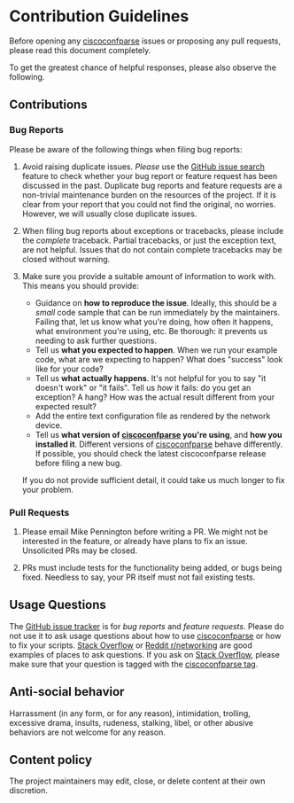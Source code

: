 # Contribution Guidelines

Before opening any [ciscoconfparse][1] issues or proposing any pull
requests, please read this document completely.

To get the greatest chance of helpful responses, please also observe the
following.

## Contributions

### Bug Reports

Please be aware of the following things when filing bug reports:

1. Avoid raising duplicate issues. *Please* use the [GitHub issue search][3]
   feature to check whether your bug report or feature request has been
   discussed in the past. Duplicate bug reports and feature requests are a
   non-trivial maintenance burden on the resources of the project. If it is
   clear from your report that you could not find the original, no worries.
   However, we will usually close duplicate issues.
2. When filing bug reports about exceptions or tracebacks, please include the
   *complete* traceback. Partial tracebacks, or just the exception text, are
   not helpful. Issues that do not contain complete tracebacks may be closed
   without warning.
3. Make sure you provide a suitable amount of information to work with. This
   means you should provide:

   - Guidance on **how to reproduce the issue**. Ideally, this should be a
     *small* code sample that can be run immediately by the maintainers.
     Failing that, let us know what you're doing, how often it happens, what
     environment you're using, etc. Be thorough: it prevents us needing to ask
     further questions.
   - Tell us **what you expected to happen**. When we run your example code,
     what are we expecting to happen? What does "success" look like for your
     code?
   - Tell us **what actually happens**. It's not helpful for you to say "it
     doesn't work" or "it fails". Tell us *how* it fails: do you get an
     exception? A hang? How was the actual result different from your expected
     result?
   - Add the entire text configuration file as rendered by the network device.
   - Tell us **what version of [ciscoconfparse][1] you're using**, and
     **how you installed it**. Different versions of [ciscoconfparse][1] behave
     differently.  If possible, you should check the latest ciscoconfparse
     release before filing a new bug.

   If you do not provide sufficient detail, it could take us much longer to
   fix your problem.


### Pull Requests

1. Please email Mike Pennington before writing a PR.  We might not be
   interested in the feature, or already have plans to fix an issue.
   Unsolicited PRs may be closed.

2. PRs must include tests for the functionality being added, or bugs being
   fixed.  Needless to say, your PR itself must not fail existing tests.

## Usage Questions

The [GitHub issue tracker][3] is for *bug reports* and *feature requests*.
Please do not use it to ask usage questions about how to use
[ciscoconfparse][1] or how to fix your scripts.  [Stack Overflow][4] or
[Reddit r/networking][5] are good examples of places to ask questions. If
you ask on [Stack Overflow][4], please make sure that your question is
tagged with the [ciscoconfparse tag][4].

## Anti-social behavior

   Harrassment (in any form, or for any reason), intimidation, trolling,
   excessive drama, insults, rudeness, stalking, libel, or other abusive
   behaviors are not welcome for any reason.

## Content policy

   The project maintainers may edit, close, or delete content at their own
   discretion.


  [1]: https://github.com/mpenning/ciscoconfparse
  [2]: http://127.0.0.1/
  [3]: https://github.com/mpenning/ciscoconfparse/issues
  [4]: https://stackoverflow.com/questions/ask?title=How%20do%20I&tags=ciscoconfparse+python
  [5]: https://reddit.com/r/networking

